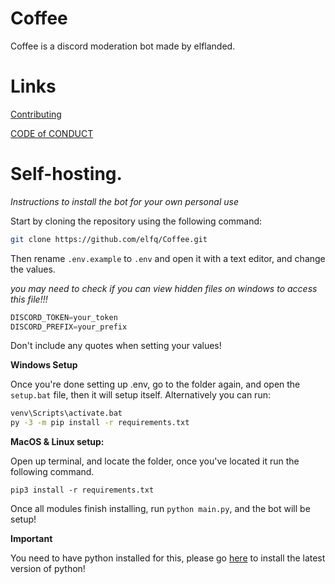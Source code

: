 # Coffee
Coffee is a discord moderation bot made by elflanded.

# Links

  [Contributing](docs/CONTRIBUTING.md)
  
  [CODE of CONDUCT](docs/CODE_OF_CONDUCT.md.md)


# Self-hosting.

*Instructions to install the bot for your own personal use*

Start by cloning the repository using the following command:
```sh
git clone https://github.com/elfq/Coffee.git
```

Then rename `.env.example` to `.env` and open it with a text editor, and change the values.

*you may need to check if you can view hidden files on windows to access this file!!!*

```py
DISCORD_TOKEN=your_token
DISCORD_PREFIX=your_prefix
```

Don't include any quotes when setting your values!

**Windows Setup**

Once you're done setting up .env, go to the folder again, and open the `setup.bat` file, then it will setup itself. Alternatively you can run:

```sh
venv\Scripts\activate.bat
py -3 -m pip install -r requirements.txt
```

**MacOS & Linux setup:**

Open up terminal, and locate the folder, once you've located it run the following command.

`pip3 install -r requirements.txt`

Once all modules finish installing, run `python main.py`, and the bot will be setup!

**Important**

You need to have python installed for this, please go [here](https://www.python.org/downloads/) to install the latest version of python!


